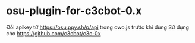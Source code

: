 # osu-plugin-for-c3cbot-0.x
Đổi apikey từ https://osu.ppy.sh/p/api trong owo.js trước khi dùng
Sử dụng cho https://github.com/c3cbot/c3c-0x
